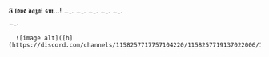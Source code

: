 𝕴 𝖑𝖔𝖛𝖊 𝖉𝖆𝖟𝖆𝖎 𝖘𝖒...!
𓂃.   𓂃.  𓂃. 
   𓂃.   𓂃.  
      𓂃.

      ![image alt]([h](https://discord.com/channels/1158257717757104220/1158257719137022006/1340849370551160862))
